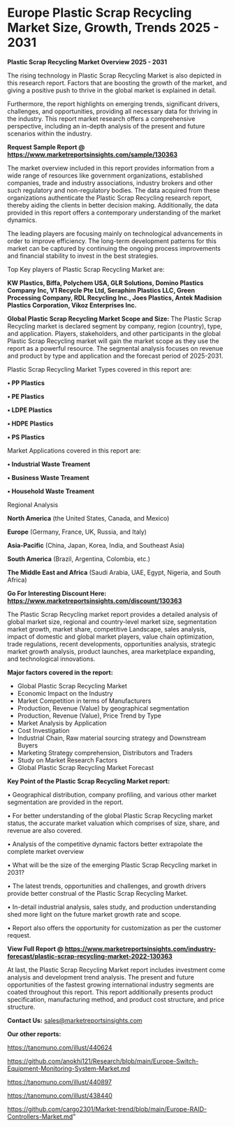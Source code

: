  # Europe Plastic Scrap Recycling Market Size, Growth, Trends 2025 - 2031

<Strong> Plastic Scrap Recycling Market Overview 2025 - 2031</strong>

The rising technology in Plastic Scrap Recycling Market is also depicted in this research report. Factors that are boosting the growth of the market, and giving a positive push to thrive in the global market is explained in detail.

Furthermore, the report highlights on emerging trends, significant drivers, challenges, and opportunities, providing all necessary data for thriving in the industry. This report market research offers a comprehensive perspective, including an in-depth analysis of the present and future scenarios within the industry.

<strong>Request Sample Report @ <a href=https://www.marketreportsinsights.com/sample/130363>https://www.marketreportsinsights.com/sample/130363</a></strong>

The market overview included in this report provides information from a wide range of resources like government organizations, established companies, trade and industry associations, industry brokers and other such regulatory and non-regulatory bodies. The data acquired from these organizations authenticate the Plastic Scrap Recycling research report, thereby aiding the clients in better decision making. Additionally, the data provided in this report offers a contemporary understanding of the market dynamics.

The leading players are focusing mainly on technological advancements in order to improve efficiency. The long-term development patterns for this market can be captured by continuing the ongoing process improvements and financial stability to invest in the best strategies.

Top Key players of Plastic Scrap Recycling Market are:

<strong>KW Plastics, Biffa, Polychem USA, GLR Solutions, Domino Plastics Company Inc, V1 Recycle Pte Ltd, Seraphim Plastics LLC, Green Processing Company, RDL Recycling Inc., Joes Plastics, Antek Madision Plastics Corporation, Vikoz Enterprises Inc.</strong>

<strong><b>Global Plastic Scrap Recycling Market Scope and Size:</b></strong>
The Plastic Scrap Recycling market is declared segment by company, region (country), type, and application. Players, stakeholders, and other participants in the global Plastic Scrap Recycling market will gain the market scope as they use the report as a powerful resource. The segmental analysis focuses on revenue and product by type and application and the forecast period of 2025-2031.

Plastic Scrap Recycling Market Types covered in this report are:

<strong>• PP Plastics

• PE Plastics

• LDPE Plastics

• HDPE Plastics

• PS Plastics</strong>

Market Applications covered in this report are:

<strong>• Industrial Waste Treament

• Business Waste Treament

• Household Waste Treament</strong> 

Regional Analysis

<strong>North America</strong> (the United States, Canada, and Mexico)

<strong>Europe</strong> (Germany, France, UK, Russia, and Italy)

<strong>Asia-Pacific</strong> (China, Japan, Korea, India, and Southeast Asia)

<strong>South America</strong> (Brazil, Argentina, Colombia, etc.)

<strong>The Middle East and Africa</strong> (Saudi Arabia, UAE, Egypt, Nigeria, and South Africa)

<strong>Go For Interesting Discount Here: <a href=https://www.marketreportsinsights.com/discount/130363>https://www.marketreportsinsights.com/discount/130363</a></strong>

The Plastic Scrap Recycling market report provides a detailed analysis of global market size, regional and country-level market size, segmentation market growth, market share, competitive Landscape, sales analysis, impact of domestic and global market players, value chain optimization, trade regulations, recent developments, opportunities analysis, strategic market growth analysis, product launches, area marketplace expanding, and technological innovations.

<strong><b>Major factors covered in the report:</b></strong>
<ul>
  <li>Global Plastic Scrap Recycling Market </li>
  <li>Economic Impact on the Industry</li>
  <li>Market Competition in terms of Manufacturers</li>
  <li>Production, Revenue (Value) by geographical segmentation</li>
  <li>Production, Revenue (Value), Price Trend by Type</li>
  <li>Market Analysis by Application</li>
  <li>Cost Investigation</li>
  <li>Industrial Chain, Raw material sourcing strategy and Downstream Buyers</li>
  <li>Marketing Strategy comprehension, Distributors and Traders</li>
  <li>Study on Market Research Factors</li>
  <li>Global Plastic Scrap Recycling Market Forecast</li>
</ul>

<strong><b>Key Point of the Plastic Scrap Recycling Market report:</b></strong>

• Geographical distribution, company profiling, and various other market segmentation are provided in the report.

• For better understanding of the global Plastic Scrap Recycling market status, the accurate market valuation which comprises of size, share, and revenue are also covered.

• Analysis of the competitive dynamic factors better extrapolate the complete market overview

• What will be the size of the emerging Plastic Scrap Recycling market in 2031?

• The latest trends, opportunities and challenges, and growth drivers provide better construal of the Plastic Scrap Recycling Market.

• In-detail industrial analysis, sales study, and production understanding shed more light on the future market growth rate and scope.

• Report also offers the opportunity for customization as per the customer request.

<strong><b>View Full Report @ <a href=https://www.marketreportsinsights.com/industry-forecast/plastic-scrap-recycling-market-2022-130363>https://www.marketreportsinsights.com/industry-forecast/plastic-scrap-recycling-market-2022-130363</a></b></strong>


At last, the Plastic Scrap Recycling Market report includes investment come analysis and development trend analysis. The present and future opportunities of the fastest growing international industry segments are coated throughout this report. This report additionally presents product specification, manufacturing method, and product cost structure, and price structure.

<strong>Contact Us:</strong>
sales@marketreportsinsights.com

<strong>Our other reports:</strong>

<a href=https://tanomuno.com/illust/440624>https://tanomuno.com/illust/440624</a>

<a href=https://github.com/anokhi121/Research/blob/main/Europe-Switch-Equipment-Monitoring-System-Market.md>https://github.com/anokhi121/Research/blob/main/Europe-Switch-Equipment-Monitoring-System-Market.md</a>

<a href=https://tanomuno.com/illust/440897>https://tanomuno.com/illust/440897</a>

<a href=https://tanomuno.com/illust/438440>https://tanomuno.com/illust/438440</a>

<a href=https://github.com/cargo2301/Market-trend/blob/main/Europe-RAID-Controllers-Market.md>https://github.com/cargo2301/Market-trend/blob/main/Europe-RAID-Controllers-Market.md</a>"
